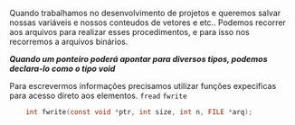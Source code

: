 Quando trabalhamos no desenvolvimento de projetos e queremos salvar nossas variáveis e nossos conteudos de vetores e etc.. Podemos recorrer aos arquivos para realizar esses procedimentos, e para isso nos recorremos a arquivos binários.

***Quando um ponteiro poderá apontar para diversos tipos, podemos declara-lo como o tipo void*** 

Para escrevermos informações precisamos utilizar funções expecificas para acesso direto aos elementos. `fread` `fwrite`

```C
    int fwrite(const void *ptr, int size, int n, FILE *arq);
```
